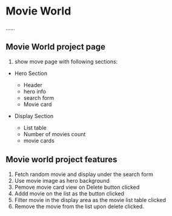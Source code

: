 # Movie World

......

## Movie World project page

1. show move page with following sections:

- Hero Section

  - Header
  - hero info
  - search form
  - Movie card

- Display Section
  - List table
  - Number of movies count
  - movie cards

## Movie world project features

1. Fetch random movie and display under the search form
2. Use movie image as hero background
3. Pemove movie card view on Delete button clicked
4. Addd movie on the list as the button clicked
5. Filter movie in the display area as the movie list table clicked
6. Remove the movie from the list upon delete clicked.
